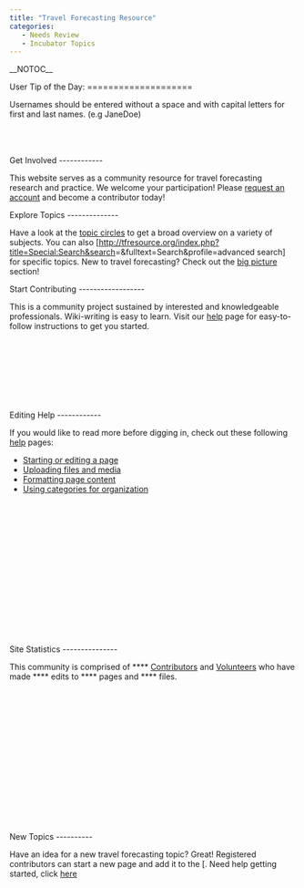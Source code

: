 ```yaml
---
title: "Travel Forecasting Resource"
categories:
   - Needs Review
   - Incubator Topics
---
```


\_\_NOTOC\_\_

<div class="topic-circles">
User Tip of the Day:
====================

Usernames should be entered without a space and with capital letters for first and last names. (e.g JaneDoe)

<div class="row-fluid intro-columns" style="padding-top:50px;">
<div class="span4 first get-account">
Get Involved
------------

This website serves as a community resource for travel forecasting research and practice. We welcome your participation! Please [request an account](Special:RequestAccount) and become a contributor today!

</div>
<div class="span4 explore-topics">
Explore Topics
--------------

Have a look at the [topic circles](Topic_Circles) to get a broad overview on a variety of subjects. You can also <span class="plainlinks">\[<http://tfresource.org/index.php?title=Special:Search&search>=&fulltext=Search&profile=advanced search\]</span> for specific topics. New to travel forecasting? Check out the [big picture](Big_Picture) section!

</div>
<div class="span4 start-curating">
Start Contributing
------------------

This is a community project sustained by interested and knowledgeable professionals. Wiki-writing is easy to learn. Visit our [help](Help) page for easy-to-follow instructions to get you started.

</div>
</div>
<div class="row-fluid outro-columns">
<div class="span4 first get-help" style="padding:125px 0px;">
Editing Help
------------

If you would like to read more before digging in, check out these following [help](Help:Contents) pages:

-   [Starting or editing a page](Help:Editing_and_creating_pages)
-   [Uploading files and media](Help:Media)
-   [Formatting page content](Help:Formatting)
-   [Using categories for organization](Help:Categories)

</div>
<div class="span4 stats" style="padding:125px 0px;">
Site Statistics
---------------

This community is comprised of **** [Contributors](Contributors) and [Volunteers](TF_Resource_Volunteers) who have made **** edits to **** pages and **** files.

</div>
<div class="span4 have-ideas" style="padding:125px 0px;">
New Topics
----------

Have an idea for a new travel forecasting topic? Great! Registered contributors can start a new page and add it to the \[. Need help getting started, click [here](Help:Editing_and_creating_pages)

</div>
</div>


